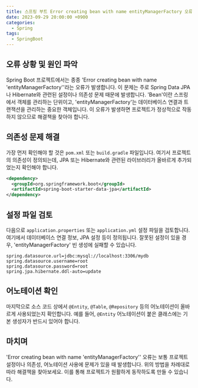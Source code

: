 ```yaml
---
title: 스프링 부트 Error creating bean with name entityManagerFactory 오류 해결 방법
date: 2023-09-29 20:00:00 +0900
categories:
  - Spring
tags:
  - SpringBoot
---
```

## 오류 상황 및 원인 파악

Spring Boot 프로젝트에서는 종종 'Error creating bean with name 'entityManagerFactory''라는 오류가 발생합니다. 이 문제는 주로 Spring Data JPA나 Hibernate와 관련된 설정이나 의존성 문제 때문에 발생합니다. 'Bean'이란 스프링에서 객체를 관리하는 단위이고, 'entityManagerFactory'는 데이터베이스 연결과 트랜잭션을 관리하는 중요한 객체입니다. 이 오류가 발생하면 프로젝트가 정상적으로 작동하지 않으므로 해결책을 찾아야 합니다.

## 의존성 문제 해결

가장 먼저 확인해야 할 것은 `pom.xml` 또는 `build.gradle` 파일입니다. 여기서 프로젝트의 의존성이 정의되는데, JPA 또는 Hibernate와 관련된 라이브러리가 올바르게 추가되었는지 확인해야 합니다.

```xml
<dependency>
  <groupId>org.springframework.boot</groupId>
  <artifactId>spring-boot-starter-data-jpa</artifactId>
</dependency>
```

## 설정 파일 검토

다음으로 `application.properties` 또는 `application.yml` 설정 파일을 검토합니다. 여기에서 데이터베이스 연결 정보, JPA 설정 등이 정의됩니다. 잘못된 설정이 있을 경우, 'entityManagerFactory' 빈 생성에 실패할 수 있습니다.

```properties
spring.datasource.url=jdbc:mysql://localhost:3306/mydb
spring.datasource.username=root
spring.datasource.password=root
spring.jpa.hibernate.ddl-auto=update
```

## 어노테이션 확인

마지막으로 소스 코드 상에서 `@Entity`, `@Table`, `@Repository` 등의 어노테이션이 올바르게 사용되었는지 확인합니다. 예를 들어, `@Entity` 어노테이션이 붙은 클래스에는 기본 생성자가 반드시 있어야 합니다.

## 마치며

'Error creating bean with name 'entityManagerFactory'' 오류는 보통 프로젝트 설정이나 의존성, 어노테이션 사용에 문제가 있을 때 발생합니다. 위의 방법을 차례대로 따라 해결책을 찾아보세요. 이를 통해 프로젝트가 원활하게 동작하도록 만들 수 있습니다.